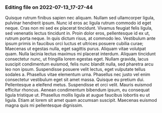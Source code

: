 

### Editing file on 2022-07-13_17-27-44

Quisque rutrum finibus sapien nec aliquam. Nullam sed ullamcorper ligula, pulvinar hendrerit ipsum. Nunc id eros ac ligula rutrum commodo id eget neque. Cras non mi sed ex placerat tincidunt. Vivamus feugiat felis ligula, sed venenatis lectus tincidunt in. Proin dolor eros, pellentesque id ex ut, rutrum porta neque. In quis dictum risus, at commodo leo. Vestibulum ante ipsum primis in faucibus orci luctus et ultrices posuere cubilia curae; Maecenas ut egestas nulla, eget sagittis purus. Aliquam vitae volutpat quam.
Nulla lacinia lectus maximus mi placerat interdum. Aliquam tincidunt consectetur nunc, ut fringilla lorem egestas eget. Nullam gravida, lacus suscipit condimentum euismod, felis nunc blandit nulla, sed pharetra arcu leo non ipsum. Suspendisse posuere velit lectus, eget vulputate tellus sodales a. Phasellus vitae elementum urna. Phasellus nec justo vel enim consectetur vestibulum eget sit amet massa. Quisque eu pretium dui. Pellentesque a eleifend metus. Suspendisse et orci velit. Mauris euismod efficitur rhoncus. Aenean condimentum bibendum ipsum, eu consequat ligula tristique ut. Phasellus mollis ligula at augue faucibus lobortis eu ut ligula. Etiam at lorem sit amet quam accumsan suscipit. Maecenas euismod magna quis mi pellentesque dignissim.


